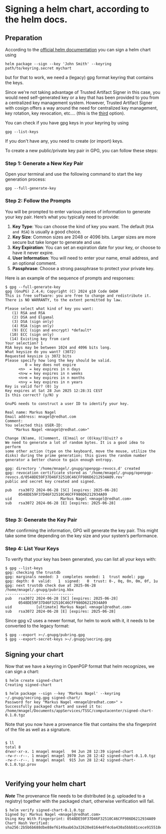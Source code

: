 # Signing a helm chart, according to the helm docs.

## Preparation

According to the [official helm documentation](https://helm.sh/docs/topics/provenance/) you can sign a helm chart using

```
helm package --sign --key 'John Smith' --keyring path/to/keyring.secret mychart
```

but for that to work, we need a (legacy) gpg format keyring that contains the keys. 

Since we're not taking advantage of Trusted Artifact Signer in this case, you would need self-generated key or a key that has been provided to you from a centralized key management system. However, Trusted Artifact Signer with cosign offers a way around the need for centralized key management, key rotation, key revocation, etc.... (this is the [third](../helm-cosign/cosign-sign-helm.md) option).


You can check if you have gpg keys in your keyring by using
```
gpg --list-keys
```

If you don't have any, you need to create (or import) keys. 

To create a new public/private key pair in GPG, you can follow these steps:

### Step 1: Generate a New Key Pair

Open your terminal and use the following command to start the key generation process:

```
gpg --full-generate-key
```

### Step 2: Follow the Prompts

You will be prompted to enter various pieces of information to generate your key pair. Here’s what you typically need to provide:

1. **Key Type**: You can choose the kind of key you want. The default (`RSA and RSA`) is usually a good choice.
2. **Key Size**: Common sizes are 2048 or 4096 bits. Larger sizes are more secure but take longer to generate and use.
3. **Key Expiration**: You can set an expiration date for your key, or choose to have it never expire.
4. **User Information**: You will need to enter your name, email address, and an optional comment.
5. **Passphrase**: Choose a strong passphrase to protect your private key.

Here is an example of the sequence of prompts and responses:

```
$ gpg --full-generate-key
gpg (GnuPG) 2.4.4; Copyright (C) 2024 g10 Code GmbH
This is free software: you are free to change and redistribute it.
There is NO WARRANTY, to the extent permitted by law.

Please select what kind of key you want:
   (1) RSA and RSA
   (2) DSA and Elgamal
   (3) DSA (sign only)
   (4) RSA (sign only)
   (9) ECC (sign and encrypt) *default*
  (10) ECC (sign only)
  (14) Existing key from card
Your selection? 1
RSA keys may be between 1024 and 4096 bits long.
What keysize do you want? (3072) 
Requested keysize is 3072 bits
Please specify how long the key should be valid.
         0 = key does not expire
      <n>  = key expires in n days
      <n>w = key expires in n weeks
      <n>m = key expires in n months
      <n>y = key expires in n years
Key is valid for? (0) 1y
Key expires at Sat 28 Jun 2025 12:28:31 CEST
Is this correct? (y/N) y

GnuPG needs to construct a user ID to identify your key.

Real name: Markus Nagel
Email address: mnagel@redhat.com
Comment: 
You selected this USER-ID:
    "Markus Nagel <mnagel@redhat.com>"

Change (N)ame, (C)omment, (E)mail or (O)kay/(Q)uit? o
We need to generate a lot of random bytes. It is a good idea to perform
some other action (type on the keyboard, move the mouse, utilize the
disks) during the prime generation; this gives the random number
generator a better chance to gain enough entropy.

gpg: directory '/home/mnagel/.gnupg/openpgp-revocs.d' created
gpg: revocation certificate stored as '/home/mnagel/.gnupg/openpgp-revocs.d/0548DE59F37D46F32510C46CFF986D6212934A09.rev'
public and secret key created and signed.

pub   rsa3072 2024-06-28 [SC] [expires: 2025-06-28]
      0548DE59F37D46F32510C46CFF986D6212934A09
uid                      Markus Nagel <mnagel@redhat.com>
sub   rsa3072 2024-06-28 [E] [expires: 2025-06-28]


```

### Step 3: Generate the Key Pair

After confirming the information, GPG will generate the key pair. This might take some time depending on the key size and your system’s performance.

### Step 4: List Your Keys

To verify that your key has been generated, you can list all your keys with:

```
$ gpg --list-keys
gpg: checking the trustdb
gpg: marginals needed: 3  completes needed: 1  trust model: pgp
gpg: depth: 0  valid:   1  signed:   0  trust: 0-, 0q, 0n, 0m, 0f, 1u
gpg: next trustdb check due at 2025-06-28
/home/mnagel/.gnupg/pubring.kbx
-------------------------------
pub   rsa3072 2024-06-28 [SC] [expires: 2025-06-28]
      0548DE59F37D46F32510C46CFF986D6212934A09
uid           [ultimate] Markus Nagel <mnagel@redhat.com>
sub   rsa3072 2024-06-28 [E] [expires: 2025-06-28]

```

Since gpg v2 uses a newer format, for helm to work with it, it needs to be converted to the legacy format:

```
$ gpg --export >~/.gnupg/pubring.gpg
$ gpg --export-secret-keys >~/.gnupg/secring.gpg
```

## Signing your chart

Now that we have a keyring in OpenPGP format that helm recognizes, we can sign a chart:

```
$ helm create signed-chart
Creating signed-chart

$ helm package --sign --key 'Markus Nagel' --keyring ~/.gnupg/secring.gpg signed-chart/
Password for key "Markus Nagel <mnagel@redhat.com>" >  
Successfully packaged chart and saved it to: /home/mnagel/Documents/appServices/TSSC/computacenter/signed-chart-0.1.0.tgz

```

Note that you now have a provenance file that contains the sha fingerprint of the file as well as a signature.

```

$ ll
total 8
drwxr-xr-x. 1 mnagel mnagel   94 Jun 28 12:39 signed-chart
-rw-r--r--. 1 mnagel mnagel 3970 Jun 28 12:42 signed-chart-0.1.0.tgz
-rw-r--r--. 1 mnagel mnagel  915 Jun 28 12:42 signed-chart-0.1.0.tgz.prov


```

## Verifying your helm chart

*__Note__* The provenance file needs to be distributed (e.g. uploaded to a registry) together with the packaged chart, otherwise verification will fail.

```
$ helm verify signed-chart-0.1.0.tgz
Signed by: Markus Nagel <mnagel@redhat.com>
Using Key With Fingerprint: 0548DE59F37D46F32510C46CFF986D6212934A09
Chart Hash Verified: sha256:2b5b6b688dbe88ef6149aab63a32620e8164e8f4c6a430a5bbb81cece915518e


```
